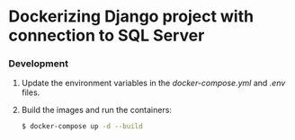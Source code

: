 # Dockerizing Django project with connection to SQL Server
### Development
1. Update the environment variables in the *docker-compose.yml* and *.env* files.
2. Build the images and run the containers:

    ```sh
    $ docker-compose up -d --build
    ```
